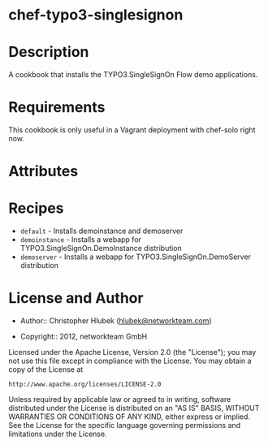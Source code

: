 # chef-typo3-singlesignon

Description
===========

A cookbook that installs the TYPO3.SingleSignOn Flow demo applications.

Requirements
============

This cookbook is only useful in a Vagrant deployment with chef-solo right now.

Attributes
==========


Recipes
=======

* `default` - Installs demoinstance and demoserver
* `demoinstance` - Installs a webapp for TYPO3.SingleSignOn.DemoInstance distribution
* `demoserver` - Installs a webapp for TYPO3.SingleSignOn.DemoServer distribution

License and Author
==================

- Author::      Christopher Hlubek (<hlubek@networkteam.com>)

- Copyright::   2012, networkteam GmbH

Licensed under the Apache License, Version 2.0 (the "License");
you may not use this file except in compliance with the License.
You may obtain a copy of the License at

    http://www.apache.org/licenses/LICENSE-2.0

Unless required by applicable law or agreed to in writing, software
distributed under the License is distributed on an "AS IS" BASIS,
WITHOUT WARRANTIES OR CONDITIONS OF ANY KIND, either express or implied.
See the License for the specific language governing permissions and
limitations under the License.
